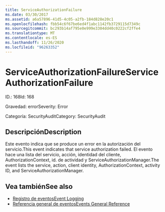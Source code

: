 ```yaml
---
title: ServiceAuthorizationFailure
ms.date: 03/30/2017
ms.assetid: a6a57896-41d5-4c05-a2fb-184d828e20c1
ms.openlocfilehash: fbb54c6f67be6ed4f1abc1142fb3729115d7349c
ms.sourcegitcommit: bc293b14af795e0e999e3304dd40c0222cf2ffe4
ms.translationtype: MT
ms.contentlocale: es-ES
ms.lasthandoff: 11/26/2020
ms.locfileid: "96263352"
---
```

# <a name="serviceauthorizationfailure"></a><span data-ttu-id="9d2ac-102">ServiceAuthorizationFailure</span><span class="sxs-lookup"><span data-stu-id="9d2ac-102">ServiceAuthorizationFailure</span></span>

<span data-ttu-id="9d2ac-103">ID.: 168</span><span class="sxs-lookup"><span data-stu-id="9d2ac-103">Id: 168</span></span>  
  
 <span data-ttu-id="9d2ac-104">Gravedad: error</span><span class="sxs-lookup"><span data-stu-id="9d2ac-104">Severity: Error</span></span>  
  
 <span data-ttu-id="9d2ac-105">Categoría: SecurityAudit</span><span class="sxs-lookup"><span data-stu-id="9d2ac-105">Category: SecurityAudit</span></span>  
  
## <a name="description"></a><span data-ttu-id="9d2ac-106">Descripción</span><span class="sxs-lookup"><span data-stu-id="9d2ac-106">Description</span></span>  

 <span data-ttu-id="9d2ac-107">Este evento indica que se produce un error en la autorización del servicio.</span><span class="sxs-lookup"><span data-stu-id="9d2ac-107">This event indicates that service authorization failed.</span></span> <span data-ttu-id="9d2ac-108">El evento hace una lista del servicio, acción, identidad del cliente, AuthorizationContext, id. de actividad y ServiceAuthorizationManager.</span><span class="sxs-lookup"><span data-stu-id="9d2ac-108">The event lists the service, action, client identity, AuthorizationContext, activity ID, and ServiceAuthorizationManager.</span></span>  
  
## <a name="see-also"></a><span data-ttu-id="9d2ac-109">Vea también</span><span class="sxs-lookup"><span data-stu-id="9d2ac-109">See also</span></span>

- [<span data-ttu-id="9d2ac-110">Registro de eventos</span><span class="sxs-lookup"><span data-stu-id="9d2ac-110">Event Logging</span></span>](index.md)
- [<span data-ttu-id="9d2ac-111">Referencia general de eventos</span><span class="sxs-lookup"><span data-stu-id="9d2ac-111">Events General Reference</span></span>](events-general-reference.md)
